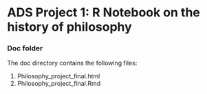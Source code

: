 # ADS Project 1:  R Notebook on the history of philosophy

### Doc folder

The doc directory contains the following files:
1. Philosophy_project_final.html
2. Philosophy_project_final.Rmd
